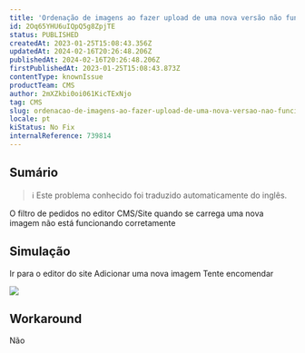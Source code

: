 ```yaml
---
title: 'Ordenação de imagens ao fazer upload de uma nova versão não funcionando'
id: 2Oq65YHU6uIQpQ5g8ZpjTE
status: PUBLISHED
createdAt: 2023-01-25T15:08:43.356Z
updatedAt: 2024-02-16T20:26:48.206Z
publishedAt: 2024-02-16T20:26:48.206Z
firstPublishedAt: 2023-01-25T15:08:43.873Z
contentType: knownIssue
productTeam: CMS
author: 2mXZkbi0oi061KicTExNjo
tag: CMS
slug: ordenacao-de-imagens-ao-fazer-upload-de-uma-nova-versao-nao-funcionando
locale: pt
kiStatus: No Fix
internalReference: 739814
---
```


## Sumário

>ℹ️ Este problema conhecido foi traduzido automaticamente do inglês.


O filtro de pedidos no editor CMS/Site quando se carrega uma nova imagem não está funcionando corretamente


##

## Simulação


Ir para o editor do site
Adicionar uma nova imagem
Tente encomendar

 ![](https://vtexhelp.zendesk.com/attachments/token/Wx1y1CbhbAkyUIH8peG9xiLtJ/?name=image.png)


##

## Workaround


Não




